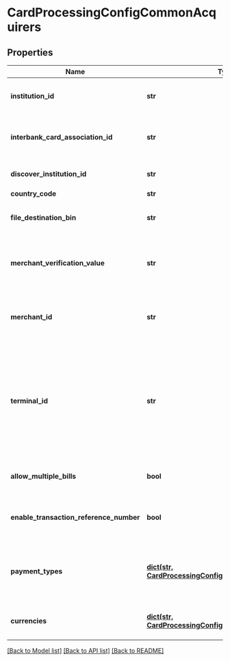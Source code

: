 # CardProcessingConfigCommonAcquirers

## Properties
Name | Type | Description | Notes
------------ | ------------- | ------------- | -------------
**institution_id** | **str** | Identifier of the acquirer. This number is usually assigned by Visa. | [optional] 
**interbank_card_association_id** | **str** | Number assigned by MasterCard to banks to identify the member in transactions. | [optional] 
**discover_institution_id** | **str** | Assigned by Discover to identify the acquirer. | [optional] 
**country_code** | **str** | ISO 4217 format. | [optional] 
**file_destination_bin** | **str** | The BIN to which this capturefile is sent. This field must contain a valid BIN. | [optional] 
**merchant_verification_value** | **str** | Identify merchants that participate in Select Merchant Fee (SMF) programs. Unique to the merchant. | [optional] 
**merchant_id** | **str** | Merchant ID assigned by an acquirer or a processor. Should not be overriden by any other party. | [optional] 
**terminal_id** | **str** | The &#39;Terminal Id&#39; aka TID, is an identifier used for with your payments processor. Depending on the processor and payment acceptance type this may also be the default Terminal ID used for Card Present and Virtual Terminal transactions.  | [optional] 
**allow_multiple_bills** | **bool** | Allows multiple captures for a single authorization transaction.  | [optional] 
**enable_transaction_reference_number** | **bool** | To enable merchant to send in transaction reference number (unique reconciliation ID). | [optional] 
**payment_types** | [**dict(str, CardProcessingConfigCommonPaymentTypes)**](CardProcessingConfigCommonPaymentTypes.md) | Valid values are: * VISA * MASTERCARD * AMERICAN_EXPRESS * CUP * EFTPOS * DINERS_CLUB * DISCOVER * JCB  | [optional] 
**currencies** | [**dict(str, CardProcessingConfigCommonCurrencies)**](CardProcessingConfigCommonCurrencies.md) | Three-character [ISO 4217 ALPHA-3 Standard Currency Codes.](http://apps.cybersource.com/library/documentation/sbc/quickref/currencies.pdf) | [optional] 

[[Back to Model list]](../README.md#documentation-for-models) [[Back to API list]](../README.md#documentation-for-api-endpoints) [[Back to README]](../README.md)


